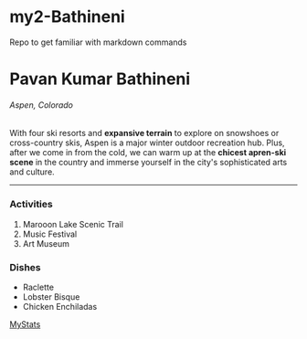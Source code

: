 # my2-Bathineni
Repo to get familiar with markdown commands

# Pavan Kumar Bathineni
###### Aspen, Colorado

With four ski resorts and **expansive terrain** to explore on snowshoes or cross-country skis, Aspen is a major winter outdoor recreation hub. Plus, after we come in from the cold, we can warm up at the **chicest apren-ski scene** in the country and immerse yourself in the city's sophisticated arts and culture.

---

### Activities

1. Marooon Lake Scenic Trail
2. Music Festival
3. Art Museum

### Dishes
* Raclette
* Lobster Bisque
* Chicken Enchiladas

[MyStats](MyStats.md")












